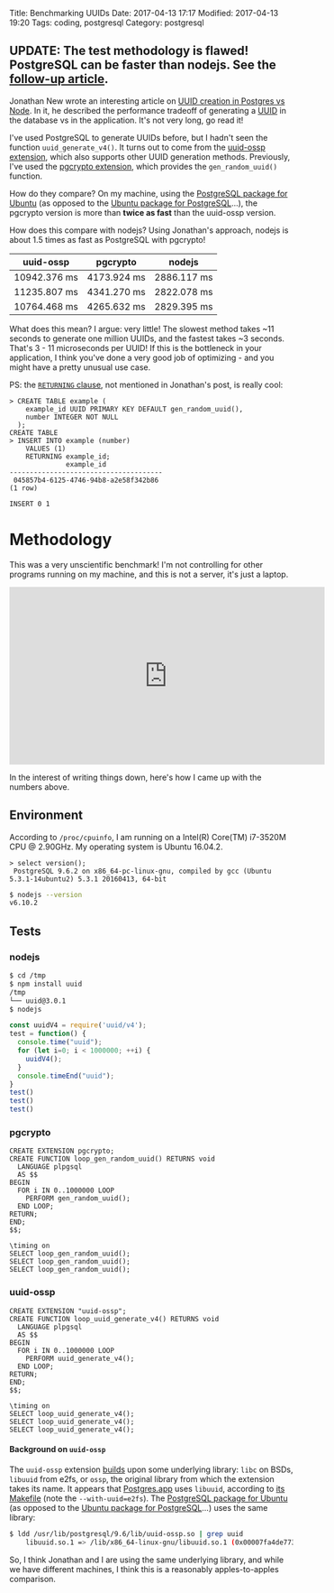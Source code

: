 Title: Benchmarking UUIDs
Date: 2017-04-13 17:17
Modified: 2017-04-13 19:20
Tags: coding, postgresql
Category: postgresql

UPDATE: The test methodology is flawed! PostgreSQL can be faster than nodejs.
See the [follow-up article](<{filename}/2017-04-13 Benchmarking UUIDs, v2.md>).
---

Jonathan New wrote an interesting article on [UUID creation in Postgres vs
Node](http://blog.jonnew.com/posts/uuid-postgres-node). In it, he described the
performance tradeoff of generating a
[UUID](https://en.wikipedia.org/wiki/Universally_unique_identifier) in the
database vs in the application. It's not very long, go read it!

I've used PostgreSQL to generate UUIDs before, but I hadn't seen the function
`uuid_generate_v4()`. It turns out to come from the [uuid-ossp
extension](https://www.postgresql.org/docs/9.6/static/uuid-ossp.html), which
also supports other UUID generation methods. Previously, I've used the
[pgcrypto extension](https://www.postgresql.org/docs/9.6/static/pgcrypto.html),
which provides the `gen_random_uuid()` function.

How do they compare? On my machine, using the [PostgreSQL package for
Ubuntu](https://wiki.postgresql.org/wiki/Apt) (as opposed to the [Ubuntu
package for PostgreSQL](http://packages.ubuntu.com/xenial/postgresql)...), the
pgcrypto version is more than **twice as fast** than the uuid-ossp version.

How does this compare with nodejs? Using Jonathan's approach, nodejs is about
1.5 times as fast as PostgreSQL with pgcrypto!

| uuid-ossp    | pgcrypto    | nodejs      |
| ---------    | --------    | ------      |
| 10942.376 ms | 4173.924 ms | 2886.117 ms |
| 11235.807 ms | 4341.270 ms | 2822.078 ms |
| 10764.468 ms | 4265.632 ms | 2829.395 ms |

What does this mean? I argue: very little! The slowest method takes ~11 seconds
to generate one million UUIDs, and the fastest takes ~3 seconds. That's 3 - 11
microseconds per UUID! If this is the bottleneck in your application, I think
you've done a very good job of optimizing - and you might have a pretty unusual
use case.

PS: the [`RETURNING`
clause](https://www.postgresql.org/docs/9.6/static/sql-insert.html), not
mentioned in Jonathan's post, is really cool:

```postgresql-console
> CREATE TABLE example (
    example_id UUID PRIMARY KEY DEFAULT gen_random_uuid(),
    number INTEGER NOT NULL
  );
CREATE TABLE
> INSERT INTO example (number)
    VALUES (1)
    RETURNING example_id;
              example_id
--------------------------------------
 045857b4-6125-4746-94b8-a2e58f342b86
(1 row)

INSERT 0 1
```

# Methodology

This was a very unscientific benchmark! I'm not controlling for other programs
running on my machine, and this is not a server, it's just a laptop.

<iframe width="560" height="315" src="https://www.youtube.com/embed/BSUMBBFjxrY" frameborder="0" allowfullscreen></iframe>

In the interest of writing things down, here's how I came up with the numbers
above.

## Environment

According to `/proc/cpuinfo`, I am running on a Intel(R) Core(TM) i7-3520M CPU
@ 2.90GHz. My operating system is Ubuntu 16.04.2.

```postgresql-console
> select version();
 PostgreSQL 9.6.2 on x86_64-pc-linux-gnu, compiled by gcc (Ubuntu 5.3.1-14ubuntu2) 5.3.1 20160413, 64-bit
```

```sh
$ nodejs --version
v6.10.2
```

## Tests

### nodejs

```sh
$ cd /tmp
$ npm install uuid
/tmp
└── uuid@3.0.1
$ nodejs
```

```js
const uuidV4 = require('uuid/v4');
test = function() {
  console.time("uuid");
  for (let i=0; i < 1000000; ++i) {
    uuidV4();
  }
  console.timeEnd("uuid");
}
test()
test()
test()
```

### pgcrypto

```postgresql
CREATE EXTENSION pgcrypto;
CREATE FUNCTION loop_gen_random_uuid() RETURNS void
  LANGUAGE plpgsql
  AS $$
BEGIN
  FOR i IN 0..1000000 LOOP
    PERFORM gen_random_uuid();
  END LOOP;
RETURN;
END;
$$;

\timing on
SELECT loop_gen_random_uuid();
SELECT loop_gen_random_uuid();
SELECT loop_gen_random_uuid();
```

### uuid-ossp

```postgresql
CREATE EXTENSION "uuid-ossp";
CREATE FUNCTION loop_uuid_generate_v4() RETURNS void
  LANGUAGE plpgsql
  AS $$
BEGIN
  FOR i IN 0..1000000 LOOP
    PERFORM uuid_generate_v4();
  END LOOP;
RETURN;
END;
$$;

\timing on
SELECT loop_uuid_generate_v4();
SELECT loop_uuid_generate_v4();
SELECT loop_uuid_generate_v4();
```

#### Background on `uuid-ossp`

The `uuid-ossp` extension
[builds](https://www.postgresql.org/docs/9.6/static/uuid-ossp.html#AEN184550)
upon some underlying library: `libc` on BSDs, `libuuid` from e2fs, or `ossp`,
the original library from which the extension takes its name. It appears that
[Postgres.app](https://postgresapp.com/) uses `libuuid`, according to [its
Makefile](https://github.com/PostgresApp/PostgresApp/blob/122a60e975368038d3fe003b09d3979888d66ea2/src/makefile#L81)
(note the `--with-uuid=e2fs`). The [PostgreSQL package for
Ubuntu](https://wiki.postgresql.org/wiki/Apt) (as opposed to the [Ubuntu
package for PostgreSQL](http://packages.ubuntu.com/xenial/postgresql)...) uses
the same library:

```sh
$ ldd /usr/lib/postgresql/9.6/lib/uuid-ossp.so | grep uuid
	libuuid.so.1 => /lib/x86_64-linux-gnu/libuuid.so.1 (0x00007fa4de773000)
```

So, I think Jonathan and I are using the same underlying library, and while we
have different machines, I think this is a reasonably apples-to-apples
comparison.
